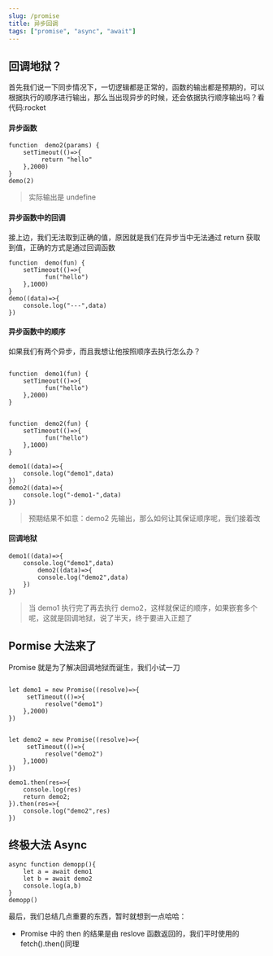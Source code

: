 ```yaml
---
slug: /promise
title: 异步回调
tags: ["promise", "async", "await"]
---
```


## 回调地狱？

首先我们说一下同步情况下，一切逻辑都是正常的，函数的输出都是预期的，可以根据执行的顺序进行输出，那么当出现异步的时候，还会依据执行顺序输出吗？看代码:rocket

#### 异步函数

```
function  demo2(params) {
    setTimeout(()=>{
         return "hello"
    },2000)
}
demo(2)
```

> 实际输出是 undefine

#### 异步函数中的回调

接上边，我们无法取到正确的值，原因就是我们在异步当中无法通过 return 获取到值，正确的方式是通过回调函数

```
function  demo(fun) {
    setTimeout(()=>{
          fun("hello")
    },1000)
}
demo((data)=>{
    console.log("---",data)
})

```

#### 异步函数中的顺序

如果我们有两个异步，而且我想让他按照顺序去执行怎么办？

```

function  demo1(fun) {
    setTimeout(()=>{
          fun("hello")
    },2000)
}


function  demo2(fun) {
    setTimeout(()=>{
          fun("hello")
    },1000)
}

demo1((data)=>{
    console.log("demo1",data)
})
demo2((data)=>{
    console.log("-demo1-",data)
})

```

> 预期结果不如意：demo2 先输出，那么如何让其保证顺序呢，我们接着改

#### 回调地狱

```
demo1((data)=>{
    console.log("demo1",data)
        demo2((data)=>{
        console.log("demo2",data)
    })
})
```

> 当 demo1 执行完了再去执行 demo2，这样就保证的顺序，如果嵌套多个呢，这就是回调地狱，说了半天，终于要进入正题了

## Pormise 大法来了

Promise 就是为了解决回调地狱而诞生，我们小试一刀

```

let demo1 = new Promise((resolve)=>{
     setTimeout(()=>{
          resolve("demo1")
    },2000)
})


let demo2 = new Promise((resolve)=>{
     setTimeout(()=>{
          resolve("demo2")
    },1000)
})

demo1.then(res=>{
    console.log(res)
    return demo2;
}).then(res=>{
    console.log("demo2",res)
})

```

## 终极大法 Async

```
async function demopp(){
    let a = await demo1
    let b = await demo2
    console.log(a,b)
}
demopp()

```

最后，我们总结几点重要的东西，暂时就想到一点哈哈：

- Promise 中的 then 的结果是由 reslove 函数返回的，我们平时使用的 fetch().then()同理
